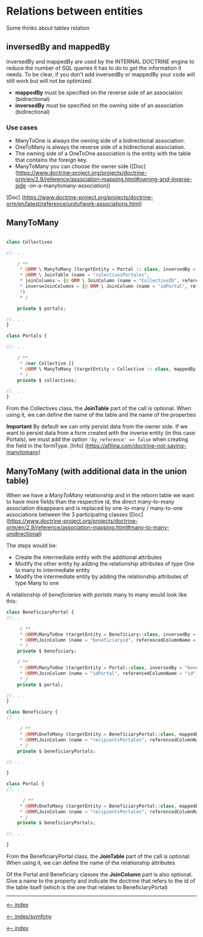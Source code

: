 # Relations between entities

Some thinks about tables relation

## inversedBy and mappedBy

inversedBy and mappedBy are used by the INTERNAL DOCTRINE engine to reduce the number of SQL queries it has to do to get the information it needs. To be clear, if you don't add inversedBy or mappedBy your code will still work but will not be optimized.

- **mappedBy** must be specified on the reverse side of an association (bidirectional)
- **inversedBy** must be specified on the owning side of an association (bidirectional)

### Use cases

- ManyToOne is always the owning side of a bidirectional association.
- OneToMany is always the reverse side of a bidirectional association.
- The owning side of a OneToOne association is the entity with the table that contains the foreign key.
- ManyToMany you can choose the owner side ([Doc] (<https://www.doctrine-project.org/projects/doctrine-orm/en/2.9/reference/association-mapping.html#owning-and-inverse-side> -on-a-manytomany-association))

[Doc] (<https://www.doctrine-project.org/projects/doctrine-orm/en/latest/reference/unitofwork-associations.html>)

## ManyToMany

```php

class Collectives

//. . .

    / **
     * @ORM \ ManyToMany (targetEntity = Portal :: class, inversedBy = "collectives")
     * @ORM \ JoinTable (name = "colectivosPortales",
     * joinColumns = {@ ORM \ JoinColumn (name = "CollectiveID", referencedColumnName = "id")},
     * inverseJoinColumns = {@ ORM \ JoinColumn (name = "idPortal", referencedColumnName = "id")}
     *)
     * /

    private $ portals;

//. . .
}

class Portals {

//. . .

    / **
     * @var Collective []
     * @ORM \ ManyToMany (targetEntity = Collective :: class, mappedBy = "portals")
     * /
    private $ collectives;

//. . .
}

```

From the Collectives class, the **JoinTable** part of the call is optional. When using it, we can define the name of the table and the name of the properties

**Important** By default we can only persist data from the owner side. If we want to persist data from a form created with the inverse entity (in this case Portals), we must add the option `'by_reference' => false` when creating the field in the formType.
[Info] (<https://afilina.com/doctrine-not-saving-manytomany>)

## ManyToMany (with additional data in the union table)

When we have a *ManyToMany* relationship and in the reborn table we want to have more fields than the respective id, the direct many-to-many association disappears and is replaced by one-to-many / many-to-one associations between the 3 participating classes [Doc] (<https://www.doctrine-project.org/projects/doctrine-orm/en/2.9/reference/association-mapping.html#many-to-many-unidirectional>)

The steps would be:

- Create the intermediate entity with the additional attributes
- Modify the other entity by adding the relationship attributes of type One to many to intermediate entity
- Modify the intermediate entity by adding the relationship attributes of type Many to one

A relationship of *beneficiaries* with *portals* many to many would look like this:

```php
class BeneficiaryPortal {
//. . .

     / **
     * @ORM\ManyToOne (targetEntity = Beneficiary::class, inversedBy = "beneficiaryPortals")
     * @ORM\JoinColumn (name = "beneficiaryid", referencedColumnName = "id")
     * /
    private $ beneficiary;

    / **
     * @ORM\ManyToOne (targetEntity = Portal::class, inversedBy = "beneficiaryPortals")
     * @ORM\JoinColumn (name = "idPortal", referencedColumnName = "id")
     * /
    private $ portal;

//. . .
}

class Beneficiary {
//. . .

     / **
     * @ORM\OneToMany (targetEntity = BeneficiaryPortal::class, mappedBy = "beneficiary")
     * @ORM\JoinColumn (name = "recipientsPortales", referencedColumnName = "id")
     * /
    private $ beneficiaryPortals;

//. . .

}

class Portal {
//. . .

      / **
     * @ORM\OneToMany (targetEntity = BeneficiaryPortal::class, mappedBy = "portal")
     * @ORM\JoinColumn (name = "recipientsPortales", referencedColumnName = "id")
     * /
    private $ beneficiaryPortals;

//. . .

}

```

From the BeneficiaryPortal class, the **JoinTable** part of the call is optional. When using it, we can define the name of the relationship attributes

Of the Portal and Beneficiary classes the **JoinColumn** part is also optional. Give a name to the property and indicate the doctrine that refers to the id of the table itself (which is the one that relates to BeneficiaryPortal)

---

[<-- index](/symfony/database-doctrine/index.md)

[<-- index/symfony](/symfony/index.md)

[<-- index](/README.md)
